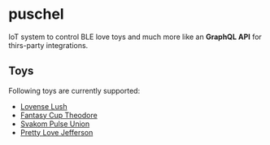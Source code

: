 # puschel

IoT system to control BLE love toys and much more like an **GraphQL API** for thirs-party integrations.

## Toys

Following toys are currently supported:

- [Lovense Lush](https://www.lovense.com/bluetooth-remote-control-vibrator)
- [Fantasy Cup Theodore](https://www.amazon.de/gp/product/B0BQWP7KYC)
- [Svakom Pulse Union](https://www.svakom.com/products/pulse-union)
- [Pretty Love Jefferson](https://prettylove.com/goods.php?id=2913)
